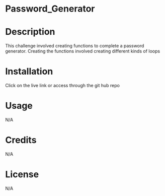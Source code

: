 # Password_Generator
# Description 
This challenge involved creating functions to complete a password generator. Creating the functions involved creating different kinds of loops

# Installation 
Click on the live link or access through the git hub repo

# Usage 
N/A

# Credits 
N/A

# License 
N/A